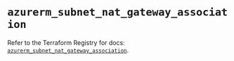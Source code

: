 # `azurerm_subnet_nat_gateway_association`

Refer to the Terraform Registry for docs: [`azurerm_subnet_nat_gateway_association`](https://registry.terraform.io/providers/hashicorp/azurerm/4.16.0/docs/resources/subnet_nat_gateway_association).
